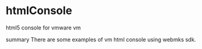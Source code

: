 # htmlConsole
html5 console for vmware vm

summary
There are some examples of vm html console using webmks sdk.

